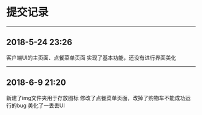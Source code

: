 # 提交记录

---
## 2018-5-24 23:26
客户端UI的主页面、点餐菜单页面
实现了基本功能，还没有进行界面美化

---
## 2018-6-9 21:20
新建了img文件夹用于存放图标
修改了点餐菜单页面，改掉了购物车不能成功运行的bug
美化了一丢丢UI
